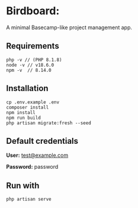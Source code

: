 # Birdboard:
A minimal Basecamp-like project management app.

## Requirements
```
php -v // (PHP 8.1.8)
node -v // v18.6.0
npm -v  // 8.14.0
```

## Installation
```
cp .env.example .env
composer install
npm install
npm run build
php artisan migrate:fresh --seed
```

## Default credentials
**User:** test@example.com

**Password:** password

## Run with
```
php artisan serve
```
